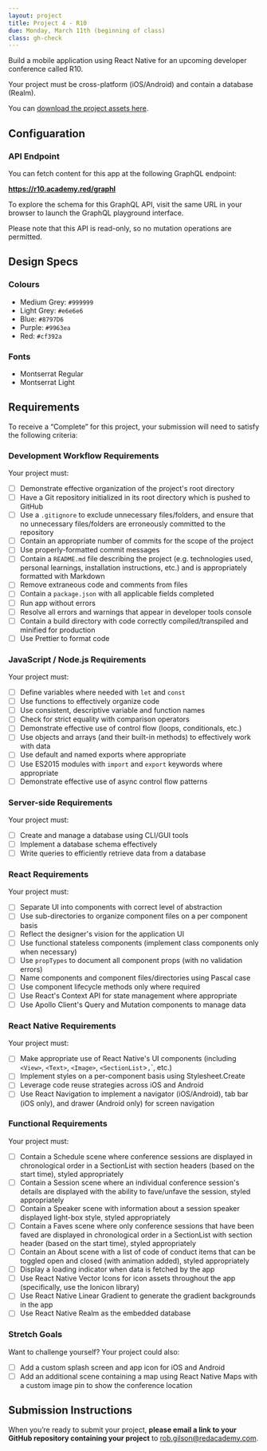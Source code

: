 ```yaml
---
layout: project
title: Project 4 - R10
due: Monday, March 11th (beginning of class)
class: gh-check
---
```


Build a mobile application using React Native for an upcoming developer conference called R10.

Your project must be cross-platform (iOS/Android) and contain a database (Realm).

You can [download the project assets here](https://s3-us-west-2.amazonaws.com/red-adp/project-files/project-04.zip).

## Configuaration

### API Endpoint

You can fetch content for this app at the following GraphQL endpoint:

**https://r10.academy.red/graphl**

To explore the schema for this GraphQL API, visit the same URL in your browser to launch the GraphQL playground interface.

Please note that this API is read-only, so no mutation operations are permitted.

## Design Specs

### Colours

- Medium Grey: `#999999`
- Light Grey: `#e6e6e6`
- Blue: `#8797D6`
- Purple: `#9963ea`
- Red: `#cf392a`

### Fonts

- Montserrat Regular
- Montserrat Light

## Requirements

To receive a “Complete” for this project, your submission will need to satisfy the following criteria:

### Development Workflow Requirements

Your project must:

- [ ] Demonstrate effective organization of the project's root directory
- [ ] Have a Git repository initialized in its root directory which is pushed to GitHub
- [ ] Use a `.gitignore` to exclude unnecessary files/folders, and ensure that no unnecessary files/folders are erroneously committed to the repository
- [ ] Contain an appropriate number of commits for the scope of the project
- [ ] Use properly-formatted commit messages
- [ ] Contain a `README.md` file describing the project (e.g. technologies used, personal learnings, installation instructions, etc.) and is appropriately formatted with Markdown
- [ ] Remove extraneous code and comments from files
- [ ] Contain a `package.json` with all applicable fields completed
- [ ] Run app without errors
- [ ] Resolve all errors and warnings that appear in developer tools console
- [ ] Contain a build directory with code correctly compiled/transpiled and minified for production
- [ ] Use Prettier to format code

### JavaScript / Node.js Requirements

Your project must:

- [ ] Define variables where needed with `let` and `const`
- [ ] Use functions to effectively organize code
- [ ] Use consistent, descriptive variable and function names
- [ ] Check for strict equality with comparison operators
- [ ] Demonstrate effective use of control flow (loops, conditionals, etc.)
- [ ] Use objects and arrays (and their built-in methods) to effectively work with data
- [ ] Use default and named exports where appropriate
- [ ] Use ES2015 modules with `import` and `export` keywords where appropriate
- [ ] Demonstrate effective use of async control flow patterns

### Server-side Requirements

Your project must:

- [ ] Create and manage a database using CLI/GUI tools
- [ ] Implement a database schema effectively
- [ ] Write queries to efficiently retrieve data from a database

### React Requirements

Your project must:

- [ ] Separate UI into components with correct level of abstraction
- [ ] Use sub-directories to organize component files on a per component basis
- [ ] Reflect the designer's vision for the application UI
- [ ] Use functional stateless components (implement class components only when necessary)
- [ ] Use `propTypes` to document all component props (with no validation errors)
- [ ] Name components and component files/directories using Pascal case
- [ ] Use component lifecycle methods only where required
- [ ] Use React's Context API for state management where appropriate
- [ ] Use Apollo Client's Query and Mutation components to manage data

### React Native Requirements

Your project must:

- [ ] Make appropriate use of React Native's UI components (including `<View>`, `<Text>`, `<Image>`, `<SectionList`>`,`<TouchableHighlight>`, etc.)
- [ ] Implement styles on a per-component basis using Stylesheet.Create
- [ ] Leverage code reuse strategies across iOS and Android
- [ ] Use React Navigation to implement a navigator (iOS/Android), tab bar (iOS only), and drawer (Android only) for screen navigation

### Functional Requirements

Your project must:

- [ ] Contain a Schedule scene where conference sessions are displayed in chronological order in a SectionList with section headers (based on the start time), styled appropriately
- [ ] Contain a Session scene where an individual conference session's details are displayed with the ability to fave/unfave the session, styled appropriately
- [ ] Contain a Speaker scene with information about a session speaker displayed light-box style, styled appropriately
- [ ] Contain a Faves scene where only conference sessions that have been faved are displayed in chronological order in a SectionList with section header (based on the start time), styled appropriately
- [ ] Contain an About scene with a list of code of conduct items that can be toggled open and closed (with animation added), styled appropriately
- [ ] Display a loading indicator when data is fetched by the app
- [ ] Use React Native Vector Icons for icon assets throughout the app (specifically, use the Ionicon library)
- [ ] Use React Native Linear Gradient to generate the gradient backgrounds in the app
- [ ] Use React Native Realm as the embedded database

### Stretch Goals

Want to challenge yourself? Your project could also:

- [ ] Add a custom splash screen and app icon for iOS and Android
- [ ] Add an additional scene containing a map using React Native Maps with a custom image pin to show the conference location

## Submission Instructions

When you’re ready to submit your project, **please email a link to your GitHub repository containing your project** to rob.gilson@redacademy.com.
